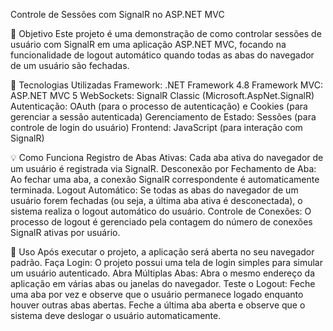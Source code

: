 Controle de Sessões com SignalR no ASP.NET MVC

🎯 Objetivo
Este projeto é uma demonstração de como controlar sessões de usuário com SignalR em uma aplicação ASP.NET MVC, focando na funcionalidade de logout automático quando todas as abas do navegador de um usuário são fechadas.

🚀 Tecnologias Utilizadas
Framework: .NET Framework 4.8
Framework MVC: ASP.NET MVC 5
WebSockets: SignalR Classic (Microsoft.AspNet.SignalR)
Autenticação: OAuth (para o processo de autenticação) e Cookies (para gerenciar a sessão autenticada)
Gerenciamento de Estado: Sessões (para controle de login do usuário)
Frontend: JavaScript (para interação com SignalR)

💡 Como Funciona
Registro de Abas Ativas: Cada aba ativa do navegador de um usuário é registrada via SignalR.
Desconexão por Fechamento de Aba: Ao fechar uma aba, a conexão SignalR correspondente é automaticamente terminada.
Logout Automático: Se todas as abas do navegador de um usuário forem fechadas (ou seja, a última aba ativa é desconectada), o sistema realiza o logout automático do usuário.
Controle de Conexões: O processo de logout é gerenciado pela contagem do número de conexões SignalR ativas por usuário.

📖 Uso
Após executar o projeto, a aplicação será aberta no seu navegador padrão.
Faça Login: O projeto possui uma tela de login simples para simular um usuário autenticado.
Abra Múltiplas Abas: Abra o mesmo endereço da aplicação em várias abas ou janelas do navegador.
Teste o Logout:
Feche uma aba por vez e observe que o usuário permanece logado enquanto houver outras abas abertas.
Feche a última aba aberta e observe que o sistema deve deslogar o usuário automaticamente.

